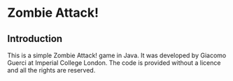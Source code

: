Zombie Attack!
================

Introduction
--------------------------
This is a simple Zombie Attack! game in Java.
It was developed by Giacomo Guerci at Imperial College London.
The code is provided without a licence and all the rights are reserved.
